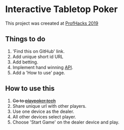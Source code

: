 # Interactive Tabletop Poker

This project was creeated at [ProfHacks 2019](https://profhacks2019.devpost.com/)

## Things to do
1. 'Find this on GitHub' link.
2. Add unique short id URL
3. Add betting.
4. Implement hand winning [API](https://github.com/goldfire/pokersolver).
5. Add a 'How to use' page.

## How to use this

1. ~~Go to [playpoker.tech](http://playpoker.tech/)~~
2. Share unique url with other players.
3. Use one device as the dealer.
4. All other devices select player.
5. Choose 'Start Game' on the dealer device and play.
